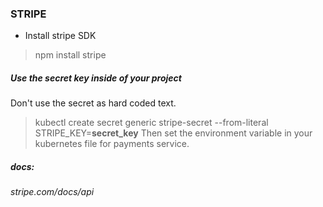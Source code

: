 ### STRIPE 

- Install stripe SDK 

> npm install stripe 

##### Use the secret key inside of your project 
Don't use the secret as hard coded text. 

> kubectl create secret generic stripe-secret --from-literal STRIPE_KEY=**secret_key**
Then set the environment variable in your kubernetes file for payments service.

##### docs: 
*stripe.com/docs/api*